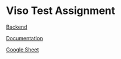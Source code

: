 # Viso Test Assignment

[Backend](https://viso-ta.onrender.com)

[Documentation](https://viso-ta.onrender.com/api)

[Google Sheet](https://docs.google.com/spreadsheets/d/1tdN9Y0D60KXsXrN3vBr7bBDHJoHttnlKbQr501BkCNA/edit?gid=0#gid=0)
